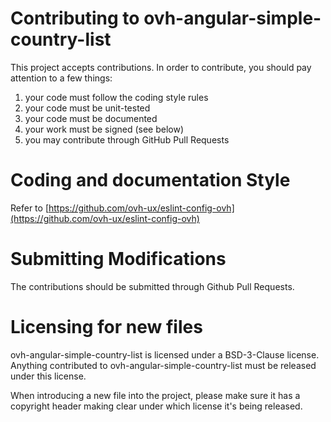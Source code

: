 # Contributing to ovh-angular-simple-country-list

This project accepts contributions. In order to contribute, you should
pay attention to a few things:

1. your code must follow the coding style rules
2. your code must be unit-tested
3. your code must be documented
4. your work must be signed (see below)
5. you may contribute through GitHub Pull Requests

# Coding and documentation Style

Refer to [https://github.com/ovh-ux/eslint-config-ovh](https://github.com/ovh-ux/eslint-config-ovh)

# Submitting Modifications

The contributions should be submitted through Github Pull Requests.

# Licensing for new files

ovh-angular-simple-country-list is licensed under a BSD-3-Clause license. Anything
contributed to ovh-angular-simple-country-list must be released under this license.

When introducing a new file into the project, please make sure it has a
copyright header making clear under which license it's being released.
